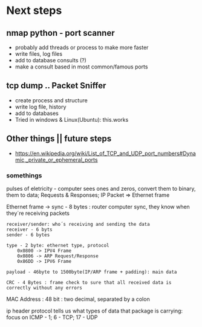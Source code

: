 # Next steps
## nmap python - port scanner
- probably add threads or process to make more faster
- write files, log files
- add to database consults (?)
- make a consult based in most common/famous ports

## tcp dump .. Packet Sniffer
- create process and  structure
- write log file, history
- add to databases
- Tried in windows & Linux(Ubuntu): this.works

## Other things || future steps
- https://en.wikipedia.org/wiki/List_of_TCP_and_UDP_port_numbers#Dynamic,_private_or_ephemeral_ports



### somethings
pulses of eletricity - computer sees ones and zeros, convert them to binary, them to data; Requests & Responses;
IP Packet => Ethernet frame

Ethernet frame -> 
    sync - 8 bytes : router computer sync, they know when they´re receiving packets

    receiver/sender: who´s receiving and sending the data
    receiver - 6 byts
    sender - 6 bytes

    type - 2 byte: ethernet type, protocol
        0x0800 -> IPV4 Frame
        0x0806 -> ARP Request/Response
        0x86DD -> IPV6 Frame
    
    payload - 46byte to 1500byte(IP/ARP frame + padding): main data

    CRC - 4 Bytes : frame check to sure that all received data is correctly without any errors

MAC Address : 48 bit : two decimal, separated by a colon

ip header
    protocol tells us what types of data that package is carrying: focus on ICMP - 1; 6 - TCP; 17 - UDP
